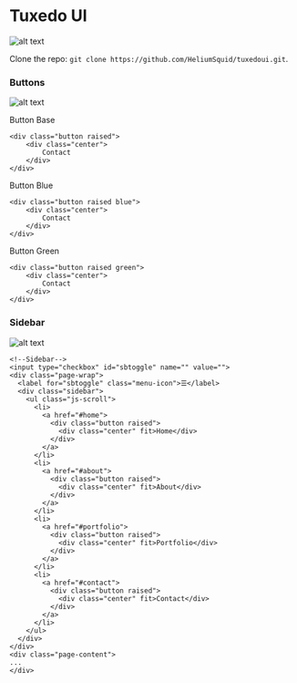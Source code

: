 # Tuxedo UI 
![alt text](http://i.imgur.com/TJl8hVE.png)

Clone the repo: `git clone https://github.com/HeliumSquid/tuxedoui.git`.

### Buttons

![alt text](http://i.imgur.com/5MO7giB.png)

Button Base
```
<div class="button raised">
    <div class="center">
        Contact
    </div>
</div>
```
Button Blue
```
<div class="button raised blue">
    <div class="center">
        Contact
    </div>
</div>
```
Button Green
```
<div class="button raised green">
    <div class="center">
        Contact
    </div>
</div>
```

### Sidebar

![alt text](http://i.imgur.com/aK1GfxB.png)

```
<!--Sidebar-->
<input type="checkbox" id="sbtoggle" name="" value="">
<div class="page-wrap">
  <label for="sbtoggle" class="menu-icon">☰</label>
  <div class="sidebar">
    <ul class="js-scroll">
      <li>
        <a href="#home">
          <div class="button raised">
            <div class="center" fit>Home</div>         
          </div>
        </a>
      </li>
      <li>
        <a href="#about">
          <div class="button raised">
            <div class="center" fit>About</div>            
          </div>
        </a>
      </li>
      <li>
        <a href="#portfolio">
          <div class="button raised">
            <div class="center" fit>Portfolio</div>           
          </div>
        </a>
      </li>
      <li>
        <a href="#contact">
          <div class="button raised">
            <div class="center" fit>Contact</div>            
          </div>
        </a>
      </li>
    </ul>
  </div>
</div>
<div class="page-content">
...
</div>
```

